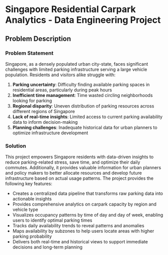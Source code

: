 # Singapore Residential Carpark Analytics - Data Engineering Project

## Problem Description

### Problem Statement

Singapore, as a densely populated urban city-state, faces significant challenges with limited parking infrastructure serving a large vehicle population. Residents and visitors alike struggle with:

1. **Parking uncertainty**: Difficulty finding available parking spaces in residential areas, particularly during peak hours
2. **Inefficient time management**: Time wasted circling neighborhoods looking for parking
3. **Regional disparity**: Uneven distribution of parking resources across different regions of Singapore
4. **Lack of real-time insights**: Limited access to current parking availability data to inform decision-making
5. **Planning challenges**: Inadequate historical data for urban planners to optimize infrastructure development

### Solution
This project empowers Singapore residents with data-driven insights to reduce parking-related stress, save time, and optimize their daily commutes. 
Additionally, it provides valuable information for urban planners and policy makers to better allocate resources and develop future infrastructure based on actual usage patterns.
The project provides the following key features:

* Creates a centralized data pipeline that transforms raw parking data into actionable insights
* Provides comprehensive analytics on carpark capacity by region and vehicle type
* Visualizes occupancy patterns by time of day and day of week, enabling users to identify optimal parking times
* Tracks daily availability trends to reveal patterns and anomalies
* Maps availability by subzones to help users locate areas with higher parking probability
* Delivers both real-time and historical views to support immediate decisions and long-term planning
